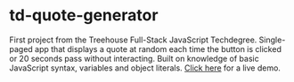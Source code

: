 # td-quote-generator
First project from the Treehouse Full-Stack JavaScript Techdegree. Single-paged app that displays a quote at random each time the button is clicked or 20 seconds pass without interacting. Built on knowledge of basic JavaScript syntax, variables and object literals. [Click here](https://matteocilli.github.io/td-quote-generator/) for a live demo.
